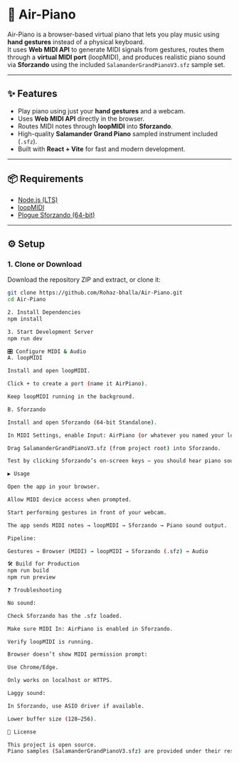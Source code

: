 # 🎹 Air-Piano

Air-Piano is a browser-based virtual piano that lets you play music using **hand gestures** instead of a physical keyboard.  
It uses **Web MIDI API** to generate MIDI signals from gestures, routes them through a **virtual MIDI port** (loopMIDI), and produces realistic piano sound via **Sforzando** using the included `SalamanderGrandPianoV3.sfz` sample set.

---

## ✨ Features
- Play piano using just your **hand gestures** and a webcam.
- Uses **Web MIDI API** directly in the browser.
- Routes MIDI notes through **loopMIDI** into **Sforzando**.
- High-quality **Salamander Grand Piano** sampled instrument included (`.sfz`).
- Built with **React + Vite** for fast and modern development.

---

## 📦 Requirements
- [Node.js (LTS)](https://nodejs.org/en/download)  
- [loopMIDI](https://www.tobias-erichsen.de/software/loopmidi.html)  
- [Plogue Sforzando (64-bit)](https://www.plogue.com/products/sforzando.html)  

---

## ⚙️ Setup

### 1. Clone or Download
Download the repository ZIP and extract, or clone it:
```bash
git clone https://github.com/Rohaz-bhalla/Air-Piano.git
cd Air-Piano

2. Install Dependencies
npm install

3. Start Development Server
npm run dev

🎛️ Configure MIDI & Audio
A. loopMIDI

Install and open loopMIDI.

Click + to create a port (name it AirPiano).

Keep loopMIDI running in the background.

B. Sforzando

Install and open Sforzando (64-bit Standalone).

In MIDI Settings, enable Input: AirPiano (or whatever you named your loopMIDI port).

Drag SalamanderGrandPianoV3.sfz (from project root) into Sforzando.

Test by clicking Sforzando’s on-screen keys — you should hear piano sound.

▶️ Usage

Open the app in your browser.

Allow MIDI device access when prompted.

Start performing gestures in front of your webcam.

The app sends MIDI notes → loopMIDI → Sforzando → Piano sound output.

Pipeline:

Gestures → Browser (MIDI) → loopMIDI → Sforzando (.sfz) → Audio

🛠️ Build for Production
npm run build
npm run preview

❓ Troubleshooting

No sound:

Check Sforzando has the .sfz loaded.

Make sure MIDI In: AirPiano is enabled in Sforzando.

Verify loopMIDI is running.

Browser doesn’t show MIDI permission prompt:

Use Chrome/Edge.

Only works on localhost or HTTPS.

Laggy sound:

In Sforzando, use ASIO driver if available.

Lower buffer size (128–256).

📜 License

This project is open source.
Piano samples (SalamanderGrandPianoV3.sfz) are provided under their respective license.
